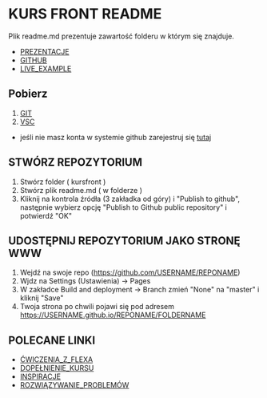 # KURS FRONT README
Plik readme.md prezentuje zawartość folderu w którym się znajduje. 
- [PREZENTACJE](https://drive.google.com/drive/folders/1qBUdKe0QASz3GuSAan0FWeaM7__1p1rr?usp=sharing)
- [GITHUB](https://github.com/apietryga/kurs)
- [LIVE_EXAMPLE](https://apietryga.github.io/kurs/portfolio)

## Pobierz
  1. [GIT](https://git-scm.com/download/win) 
  2. [VSC](https://code.visualstudio.com/download)
  * jeśli nie masz konta w systemie github zarejestruj się [tutaj](https://github.com/apietryga/kurs)

## STWÓRZ REPOZYTORIUM
  1. Stwórz folder ( kursfront )
  2. Stwórz plik readme.md ( w folderze )
  3. Kliknij na kontrola źródła (3 zakładka od góry) i "Publish to github", następnie wybierz opcję "Publish to Github public repository" i potwierdź "OK"

## UDOSTĘPNIJ REPOZYTORIUM JAKO STRONĘ WWW
1. Wejdź na swoje repo (https://github.com/USERNAME/REPONAME)
2. Wjdz na Settings (Ustawienia) -> Pages
3. W zakładce Build and deployment -> Branch zmień "None" na "master" i kliknij "Save"
4. Twoja strona po chwili pojawi się pod adresem https://USERNAME.github.io/REPONAME/FOLDERNAME


## POLECANE LINKI
 - [ĆWICZENIA_Z_FLEXA](https://flexboxfroggy.com/)
 - [DOPEŁNIENIE_KURSU](https://www.w3schools.com/)
 - [INSPIRACJE](https://codepen.io/)
 - [ROZWIĄZYWANIE_PROBLEMÓW](https://stackoverflow.com/)


#
